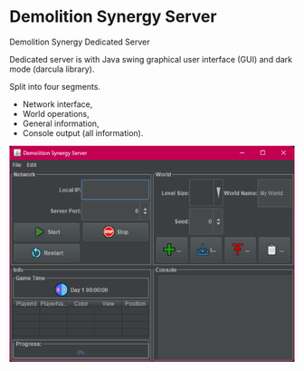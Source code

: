 # Demolition Synergy Server
Demolition Synergy Dedicated Server

Dedicated server is with Java swing graphical user interface (GUI) 
and dark mode (darcula library).

Split into four segments.
- Network interface,
- World operations,
- General information,
- Console output (all information).

![Alt text](/misc/Screenshot.png?raw=true "Humble beginning")